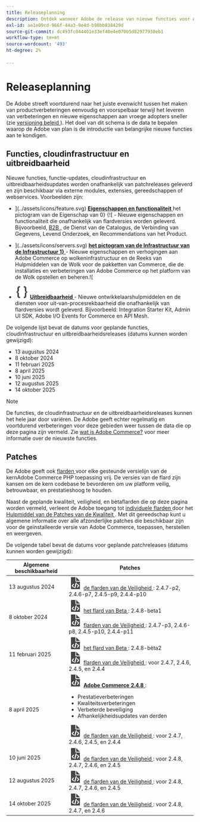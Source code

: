 ```yaml
---
title: Releaseplanning
description: Ontdek wanneer Adobe de release van nieuwe functies voor Adobe Commerce gaat aankondigen.
exl-id: ae1e09cd-966f-44a3-9e4d-b90bb838429d
source-git-commit: dc493fc044401e33ef40e4e070b5d82977938eb1
workflow-type: tm+mt
source-wordcount: '493'
ht-degree: 2%

---
```



# Releaseplanning

De Adobe streeft voortdurend naar het juiste evenwicht tussen het maken van productverbeteringen eenvoudig en voorspelbaar terwijl het leveren van verbeteringen en nieuwe eigenschappen aan vroege adopters sneller (zie [ versioning beleid ](versioning-policy.md)). Het doel van dit schema is de data te bepalen waarop de Adobe van plan is de introductie van belangrijke nieuwe functies aan te kondigen.

## Functies, cloudinfrastructuur en uitbreidbaarheid

Nieuwe functies, functie-updates, cloudinfrastructuur en uitbreidbaarheidsupdates worden onafhankelijk van patchreleases geleverd en zijn beschikbaar via externe modules, extensies, gereedschappen of webservices. Voorbeelden zijn:

- ](../assets/icons/feature.svg) [**Eigenschappen en functionaliteit** ](https://experienceleague.adobe.com/en/docs/commerce-merchant-services/user-guides/release-information/release-notes-all) het pictogram van de Eigenschap van 0} {![ - Nieuwe eigenschappen en functionaliteit die onafhankelijk van flardversies worden geleverd. Bijvoorbeeld, [ B2B ](https://experienceleague.adobe.com/en/docs/commerce-admin/b2b/release-notes), de Dienst van de Catalogus, de Verbinding van Gegevens, Levend Onderzoek, en Recommendations van het Product.

- ](../assets/icons/servers.svg) [**het pictogram van de Infrastructuur van de Infrastructuur 1}** ](https://experienceleague.adobe.com/en/docs/commerce-cloud-service/user-guide/release-notes/cloud-tools-suite) - Nieuwe eigenschappen en verhogingen aan Adobe Commerce op wolkeninfrastructuur en de Reeks van Hulpmiddelen van de Wolk voor de pakketten van Commerce, die de installaties en verbeteringen van Adobe Commerce op het platform van de Wolk opstellen en beheren.![

- ![ het pictogram van de Rekbaarheid ](../assets/icons/brackets.svg) [**Uitbreidbaarheid** ](https://developer.adobe.com/commerce/extensibility/) - Nieuwe ontwikkelaarshulpmiddelen en de diensten voor uit-van-procesrekbaarheid die onafhankelijk van flardversies wordt geleverd. Bijvoorbeeld: Integration Starter Kit, Admin UI SDK, Adobe I/O Events for Commerce en API Mesh.

De volgende lijst bevat de datums voor geplande functies, cloudinfrastructuur en uitbreidbaarheidsreleases (datums kunnen worden gewijzigd):

- 13 augustus 2024
- 8 oktober 2024
- 11 februari 2025
- 8 april 2025
- 10 juni 2025
- 12 augustus 2025
- 14 oktober 2025

>[!NOTE]
>
>De functies, de cloudinfrastructuur en de uitbreidbaarheidsreleases kunnen het hele jaar door variëren. De Adobe geeft echter regelmatig en voortdurend verbeteringen voor deze gebieden weer tussen de data die op deze pagina zijn vermeld. Zie [ wat is Adobe Commerce?](https://experienceleague.adobe.com/en/docs/commerce-admin/start/about) voor meer informatie over de nieuwste functies.

## Patches

De Adobe geeft ook [ flarden ](versioning-policy.md#patch-release) voor elke gesteunde versielijn van de kernAdobe Commerce PHP toepassing vrij. De versies van de flard zijn kansen om de kern codebase te bevorderen om uw platform veilig, betrouwbaar, en prestatieshoog te houden.

Naast de geplande kwaliteit, veiligheid, en bètaflarden die op deze pagina worden vermeld, verleent de Adobe toegang tot [ individuele flarden ](versioning-policy.md#individual-patch) door het [ Hulpmiddel van de Patches van de Kwaliteit ](../tools/quality-patches-tool/usage.md). Met dit gereedschap kunt u algemene informatie over alle afzonderlijke patches die beschikbaar zijn voor de geïnstalleerde versie van Adobe Commerce, toepassen, herstellen en weergeven.

De volgende tabel bevat de datums voor geplande patchreleases (datums kunnen worden gewijzigd):

<table>
<thead>
  <tr>
    <th>Algemene beschikbaarheid</th>
    <th>Patches</th>
  </tr>
</thead>
<tbody>
  <tr>
  <tr>
    <td>13 augustus 2024</td>
    <td><img alt="Patchvrijgavepictogram" src="../assets/icons/file-code.svg"></img> <a href="release-notes/security/overview.md"> de flarden van de Veiligheid </a>: 2.4.7-p2, 2.4.6-p7, 2.4.5-p9, 2.4.4-p10</td>
  </tr>
  <tr>
    <td>8 oktober 2024</td>
    <td><img alt="Patchvrijgavepictogram" src="../assets/icons/file-code.svg"></img> <a href="beta.md#adobe-commerce-foundation-public-beta"> het flard van Beta </a>: 2.4.8-beta1 <br><img alt="Patchvrijgavepictogram" src="../assets/icons/file-code.svg"></img> <a href="release-notes/security/overview.md"> flarden van de Veiligheid </a>: 2.4.7-p3, 2.4.6-p8, 2.4.5-p10, 2.4.4-p11</td>
  </tr>
  <tr>
    <td>11 februari 2025</td>
    <td><img alt="Patchvrijgavepictogram" src="../assets/icons/file-code.svg"></img> <a href="beta.md#adobe-commerce-foundation-public-beta"> het flard van Beta </a>: 2.4.8-bèta2 <br><img alt="Patchvrijgavepictogram" src="../assets/icons/file-code.svg"></img> <a href="release-notes/security/overview.md"> flarden van de Veiligheid </a>: voor 2.4.7, 2.4.6, 2.4.5, en 2.4.4</td>
  </tr>
  <tr>
    <tr>
    <td>8 april 2025</td>
    <td><img alt="Patchvrijgavepictogram" src="../assets/icons/file-code.svg"></img> <a href="release-notes/commerce/overview.md"><strong> Adobe Commerce 2.4.8 </a></strong>:<ul><li>Prestatieverbeteringen</li><li>Kwaliteitsverbeteringen</li><li>Verbeterde beveiliging</li><li>Afhankelijkheidsupdates van derden</li></ul><img alt="Patchvrijgavepictogram" src="../assets/icons/file-code.svg"></img> <a href="release-notes/security/overview.md"> de flarden van de Veiligheid </a>: voor 2.4.7, 2.4.6, 2.4.5, en 2.4.4</td>
  </tr>
  <tr>
    <td>10 juni 2025</td>
    <td><img alt="Patchvrijgavepictogram" src="../assets/icons/file-code.svg"></img> <a href="release-notes/security/overview.md"> de flarden van de Veiligheid </a>: voor 2.4.8, 2.4.7, 2.4.6, en 2.4.5</td>
  </tr>
  <tr>
    <td>12 augustus 2025</td>
    <td><img alt="Patchvrijgavepictogram" src="../assets/icons/file-code.svg"></img> <a href="release-notes/security/overview.md"> de flarden van de Veiligheid </a>: voor 2.4.8, 2.4.7, 2.4.6, en 2.4.5</td>
  </tr>
  <tr>
    <td>14 oktober 2025</td>
    <td><img alt="Patchvrijgavepictogram" src="../assets/icons/file-code.svg"></img> <a href="release-notes/security/overview.md"> de flarden van de Veiligheid </a>: voor 2.4.8, 2.4.7, en 2.4.6</td>
  </tr>
</tbody>
</table>
